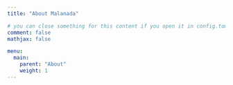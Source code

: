 ```yaml
---
title: "About Malanada"

# you can close something for this content if you open it in config.toml.
comment: false
mathjax: false

menu:
  main:
    parent: "About"
    weight: 1
---
```


